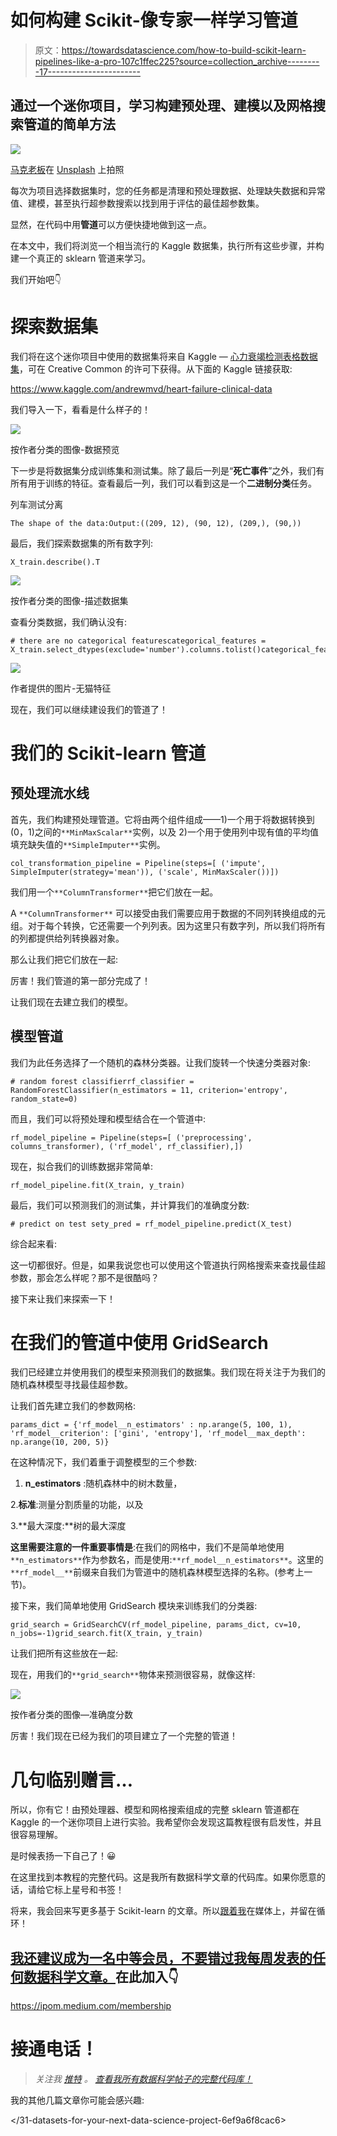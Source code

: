 # 如何构建 Scikit-像专家一样学习管道

> 原文：<https://towardsdatascience.com/how-to-build-scikit-learn-pipelines-like-a-pro-107c1ffec225?source=collection_archive---------17----------------------->

## 通过一个迷你项目，学习构建预处理、建模以及网格搜索管道的简单方法

![](img/dead7783d27a4a09bd050f9dc5c9535b.png)

[马克老板](https://unsplash.com/@vork?utm_source=medium&utm_medium=referral)在 [Unsplash](https://unsplash.com?utm_source=medium&utm_medium=referral) 上拍照

每次为项目选择数据集时，您的任务都是清理和预处理数据、处理缺失数据和异常值、建模，甚至执行超参数搜索以找到用于评估的最佳超参数集。

显然，在代码中用**管道**可以方便快捷地做到这一点。

在本文中，我们将浏览一个相当流行的 Kaggle 数据集，执行所有这些步骤，并构建一个真正的 sklearn 管道来学习。

我们开始吧👇

# 探索数据集

我们将在这个迷你项目中使用的数据集将来自 Kaggle — [心力衰竭检测表格数据集](https://www.kaggle.com/andrewmvd/heart-failure-clinical-data)，可在 Creative Common 的许可下获得。从下面的 Kaggle 链接获取:

<https://www.kaggle.com/andrewmvd/heart-failure-clinical-data>  

我们导入一下，看看是什么样子的！

![](img/2405a967fa038bd7003472f9517e3d1f.png)

按作者分类的图像-数据预览

下一步是将数据集分成训练集和测试集。除了最后一列是“**死亡事件**”之外，我们有所有用于训练的特征。查看最后一列，我们可以看到这是一个**二进制分类**任务。

列车测试分离

```
The shape of the data:Output:((209, 12), (90, 12), (209,), (90,))
```

最后，我们探索数据集的所有数字列:

```
X_train.describe().T
```

![](img/fd8103337c165c49825b66ce2c9b121a.png)

按作者分类的图像-描述数据集

查看分类数据，我们确认没有:

```
# there are no categorical featurescategorical_features = X_train.select_dtypes(exclude='number').columns.tolist()categorical_features
```

![](img/c73bd814d923630329f9d16b8a3a81f2.png)

作者提供的图片-无猫特征

现在，我们可以继续建设我们的管道了！

# 我们的 Scikit-learn 管道

## 预处理流水线

首先，我们构建预处理管道。它将由两个组件组成——1)一个用于将数据转换到(0，1)之间的`**MinMaxScalar**`实例，以及 2)一个用于使用列中现有值的平均值填充缺失值的`**SimpleImputer**`实例。

```
col_transformation_pipeline = Pipeline(steps=[ ('impute', SimpleImputer(strategy='mean')), ('scale', MinMaxScaler())])
```

我们用一个`**ColumnTransformer**`把它们放在一起。

A `**ColumnTransformer**` 可以接受由我们需要应用于数据的不同列转换组成的元组。对于每个转换，它还需要一个列列表。因为这里只有数字列，所以我们将所有的列都提供给列转换器对象。

那么让我们把它们放在一起:

厉害！我们管道的第一部分完成了！

让我们现在去建立我们的模型。

## 模型管道

我们为此任务选择了一个随机的森林分类器。让我们旋转一个快速分类器对象:

```
# random forest classifierrf_classifier = RandomForestClassifier(n_estimators = 11, criterion='entropy', random_state=0)
```

而且，我们可以将预处理和模型结合在一个管道中:

```
rf_model_pipeline = Pipeline(steps=[ ('preprocessing', columns_transformer), ('rf_model', rf_classifier),])
```

现在，拟合我们的训练数据非常简单:

```
rf_model_pipeline.fit(X_train, y_train)
```

最后，我们可以预测我们的测试集，并计算我们的准确度分数:

```
# predict on test sety_pred = rf_model_pipeline.predict(X_test)
```

综合起来看:

这一切都很好。但是，如果我说您也可以使用这个管道执行网格搜索来查找最佳超参数，那会怎么样呢？那不是很酷吗？

接下来让我们来探索一下！

# 在我们的管道中使用 GridSearch

我们已经建立并使用我们的模型来预测我们的数据集。我们现在将关注于为我们的随机森林模型寻找最佳超参数。

让我们首先建立我们的参数网格:

```
params_dict = {'rf_model__n_estimators' : np.arange(5, 100, 1), 'rf_model__criterion': ['gini', 'entropy'], 'rf_model__max_depth': np.arange(10, 200, 5)}
```

在这种情况下，我们着重于调整模型的三个参数:

1.  **n_estimators** :随机森林中的树木数量，

2.**标准**:测量分割质量的功能，以及

3.**最大深度:**树的最大深度

**这里需要注意的一件重要事情是**:在我们的网格中，我们不是简单地使用`**n_estimators**`作为参数名，而是使用:`**rf_model__n_estimators**`。这里的`**rf_model__**`前缀来自我们为管道中的随机森林模型选择的名称。(参考上一节)。

接下来，我们简单地使用 GridSearch 模块来训练我们的分类器:

```
grid_search = GridSearchCV(rf_model_pipeline, params_dict, cv=10, n_jobs=-1)grid_search.fit(X_train, y_train)
```

让我们把所有这些放在一起:

现在，用我们的`**grid_search**`物体来预测很容易，就像这样:

![](img/5b7ee3dd0a4d225d670080d28aa91397.png)

按作者分类的图像—准确度分数

厉害！我们现在已经为我们的项目建立了一个完整的管道！

# 几句临别赠言…

所以，你有它！由预处理器、模型和网格搜索组成的完整 sklearn 管道都在 Kaggle 的一个迷你项目上进行实验。我希望你会发现这篇教程很有启发性，并且很容易理解。

是时候表扬一下自己了！😀

在这里找到本教程的完整代码。这是我所有数据科学文章的代码库。如果你愿意的话，请给它标上星号和书签！

将来，我会回来写更多基于 Scikit-learn 的文章。所以[跟着我](https://ipom.medium.com/)在媒体上，并留在循环！

## [我还建议成为一名中等会员，不要错过我每周发表的任何数据科学文章。](https://ipom.medium.com/membership/)在此加入👇

<https://ipom.medium.com/membership>  

# 接通电话！

> *关注我* [*推特*](https://twitter.com/csandyash) *。* [*查看我所有数据科学帖子的完整代码库！*](https://github.com/yashprakash13/data-another-day)

我的其他几篇文章你可能会感兴趣:

</the-nice-way-to-deploy-an-ml-model-using-docker-91995f072fe8>  </31-datasets-for-your-next-data-science-project-6ef9a6f8cac6>  </how-to-use-bash-to-automate-the-boring-stuff-for-data-science-d447cd23fffe> 